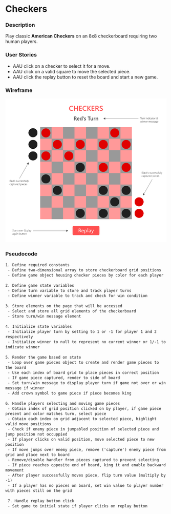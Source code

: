 # Checkers

### Description
Play classic **American Checkers** on an 8x8 checkerboard requiring two human players.

### User Stories
- AAU click on a checker to select it for a move.
- AAU click on a valid square to move the selected piece.
- AAU click the replay button to reset the board and start a new game.

### Wireframe
![alt text](wireframe.png "Checkers Wireframe")

### Pseudocode

```
1. Define required constants
 - Define two-dimensional array to store checkerboard grid positions
 - Define game object housing checker pieces by color for each player

2. Define game state variables
 - Define turn variable to store and track player turns
 - Define winner variable to track and check for win condition

3. Store elements on the page that will be accessed
 - Select and store all grid elements of the checkerboard
 - Store turn/win message element
 
4. Initialize state variables
 - Initialize player turn by setting to 1 or -1 for player 1 and 2 respectively
 - Initialize winner to null to represent no current winner or 1/-1 to indicate winner

5. Render the game based on state
 - Loop over game pieces object to create and render game pieces to the board
 - Use each index of board grid to place pieces in correct position
 - If game piece captured, render to side of board
 - Set turn/win message to display player turn if game not over or win message if winner
 - Add crown symbol to game piece if piece becomes king
 
6. Handle players selecting and moving game pieces
 - Obtain index of grid position clicked on by player, if game piece present and color matches turn, select piece
 - Obtain each index on grid adjacent to selected piece, highlight valid move positions
 - Check if enemy piece in jumpabled position of selected piece and jump position not occuppied
 - If player clicks on valid position, move selected piece to new position
 - If move jumps over enemy piece, remove ('capture') enemy piece from grid and place next to board
 - Remove/disable handler from pieces captured to prevent selecting
 - If piece reaches opposite end of board, king it and enable backward movement
 - After player successfully moves piece, flip turn value (multiply by -1)
 - If a player has no pieces on board, set win value to player number with pieces still on the grid
 
 7. Handle replay button click
 - Set game to initial state if player clicks on replay button
```
